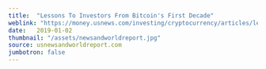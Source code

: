 ```yaml
---
title:  "Lessons To Investors From Bitcoin's First Decade"
weblink: "https://money.usnews.com/investing/cryptocurrency/articles/lessons-to-investors-from-bitcoins-first-decade"
date:   2019-01-02
thumbnail: "/assets/newsandworldreport.jpg"
source: usnewsandworldreport.com
jumbotron: false
---
```


